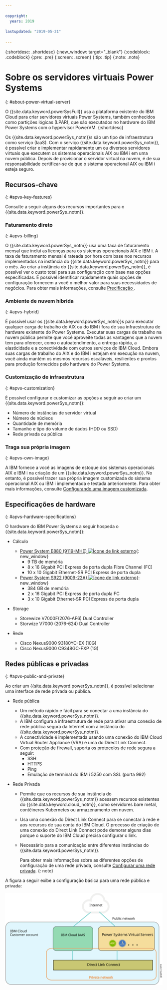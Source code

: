 ```yaml
---

copyright:
  years: 2019

lastupdated: "2019-05-21"

---
```


{:shortdesc: .shortdesc}
{:new_window: target="_blank"}
{:codeblock: .codeblock}
{:pre: .pre}
{:screen: .screen}
{:tip: .tip}
{:note: .note}

# Sobre os servidores virtuais Power Systems
{: #about-power-virtual-server}

O {{site.data.keyword.powerSysFull}} usa a plataforma existente do IBM Cloud para criar servidores virtuais Power Systems, também conhecidos como partições lógicas (LPAR), que são executados no hardware do IBM Power Systems com o hypervisor PowerVM.
{:shortdesc}

Os {{site.data.keyword.powerSys_notm}}s são um tipo de infraestrutura como serviço (IaaS). Com o serviço {{site.data.keyword.powerSys_notm}}, é possível criar e implementar rapidamente um ou diversos servidores virtuais que executem os sistemas operacionais AIX ou IBM i em uma nuvem pública. Depois de provisionar o servidor virtual na nuvem, é de sua responsabilidade certificar-se de que o sistema operacional AIX ou IBM i esteja seguro.

## Recursos-chave
{: #apvs-key-features}

Consulte a seguir alguns dos recursos importantes para o {{site.data.keyword.powerSys_notm}}.

### Faturamento direto
{: #apvs-billing}

O {{site.data.keyword.powerSys_notm}} usa uma taxa de faturamento mensal que inclui as licenças para os sistemas operacionais AIX e IBM i. A taxa de faturamento mensal é rateada por hora com base nos recursos implementados na instância do {{site.data.keyword.powerSys_notm}} para o mês. Ao criar a instância do {{site.data.keyword.powerSys_notm}}, é possível ver o custo total para sua configuração com base nas opções especificadas. É possível identificar rapidamente quais opções de configuração fornecem a você o melhor valor para suas necessidades de negócios. Para obter mais informações, consulte  [ Precificação ](/docs/infrastructure/power-iaas?topic=power-iaas-pricing-virtual-server#pricing-virtual-server).

### Ambiente de nuvem híbrida
{: #apvs-hybrid}

É possível usar os {{site.data.keyword.powerSys_notm}}s para executar qualquer carga de trabalho do AIX ou do IBM i fora de sua infraestrutura de hardware existente do Power Systems. Executar suas cargas de trabalho na nuvem pública permite que você aproveite todas as vantagens que a nuvem tem para oferecer, como o autoatendimento, a entrega rápida, a elasticidade e a conectividade com outros serviços do IBM Cloud. Embora suas cargas de trabalho do AIX e do IBM i estejam em execução na nuvem, você ainda mantém os mesmos recursos escaláveis, resilientes e prontos para produção fornecidos pelo hardware do Power Systems.

### Customização de infraestrutura
{: #apvs-customization}

É possível configurar e customizar as opções a seguir ao criar um {{site.data.keyword.powerSys_notm}}:
* Número de instâncias de servidor virtual
* Número de núcleos
* Quantidade de memória
* Tamanho e tipo do volume de dados (HDD ou SSD)
* Rede privada ou pública

### Traga sua própria imagem
{: #apvs-own-image}

A IBM fornece a você as imagens de estoque dos sistemas operacionais AIX e IBM i na criação de um {{site.data.keyword.powerSys_notm}}. No entanto, é possível trazer sua própria imagem customizada do sistema operacional AIX ou IBM i implementada e testada anteriormente. Para obter mais informações, consulte [Configurando uma imagem customizada](/docs/infrastructure/power-iaas?topic=power-iaas-configuring-custom-image#configuring-custom-image).

## Especificações de hardware
{: #apvs-hardware-specifications}

O hardware do IBM Power Systems a seguir hospeda o {{site.data.keyword.powerSys_notm}}:

* Cálculo
  * [Power System E880 (9119-MHE) ![Ícone de link externo](../icons/launch-glyph.svg "Ícone de link externo")](https://www.ibm.com/support/knowledgecenter/en/POWER8/p8hdx/9119_mhe_landing.htm){: new_window}
    * 9 TB de memória
    * 8 x 16 Gigabit PCI Express de porta dupla Fibre Channel (FC)
    * 10 x 10 Gigabit Ethernet-SR PCI Express de porta dupla
  * [Power System S922 (9009-22A) ![Ícone de link externo](../icons/launch-glyph.svg "Ícone de link externo")](https://www.ibm.com/support/knowledgecenter/en/POWER9/p9hdx/9009_22a_landing.htm){: new_window}
    * 384 GB de memória
    * 2 x 16 Gigabit PCI Express de porta dupla FC
    * 3 x 10 Gigabit Ethernet-SR PCI Express de porta dupla

* Storage
  * Storewize V7000F(2076-AF6) Dual Controller
  * Storwize V7000 (2076-624) Dual Controller

* Rede
  * Cisco Nexus9000 93180YC-EX (10G)
  * Cisco Nexus9000 C9348GC-FXP (1G)

## Redes públicas e privadas
{: #apvs-public-and-private}

Ao criar um {{site.data.keyword.powerSys_notm}}, é possível selecionar uma interface de rede privada ou pública.

* Rede pública
  * Um método rápido e fácil para se conectar a uma instância do {{site.data.keyword.powerSys_notm}}.
  * A IBM configura a infraestrutura de rede para ativar uma conexão de rede pública segura da Internet com a instância do {{site.data.keyword.powerSys_notm}}.
  * A conectividade é implementada usando uma conexão do IBM Cloud Virtual Router Appliance (VRA) e uma do Direct Link Connect.
  * Com proteção de firewall, suporta os protocolos de rede segura a seguir:
    * SSH
    * HTTPS
    * Ping
    * Emulação de terminal do IBM i 5250 com SSL (porta 992)

* Rede Privada
  * Permite que os recursos de sua instância do {{site.data.keyword.powerSys_notm}} acessem recursos existentes do {{site.data.keyword.cloud_notm}}, como servidores bare metal, contêineres Kubernetes ou armazenamento em nuvem.
  * Usa uma conexão do Direct Link Connect para se conectar à rede e aos recursos de sua conta do IBM Cloud. O processo de criação de uma conexão do Direct Link Connect pode demorar alguns dias porque o suporte do IBM Cloud precisa configurar o link.
  * Necessário para a comunicação entre diferentes instâncias do {{site.data.keyword.powerSys_notm}}.

    Para obter mais informações sobre as diferentes opções de configuração de uma rede privada, consulte [Configurar uma rede privada](/docs/infrastructure/power-iaas?topic=power-iaas-cpn-configuring#cpn-configuring).
    {: note}

A figura a seguir exibe a configuração básica para uma rede pública e privada:

![Exibe como o tráfego de rede flui para a conexão pública ou privada](/images/power-iaas-network1.svg "Exibe como o tráfego de rede flui para a conexão pública ou privada")

<!-- Customer A is able to connect to a public network by using a Direct Link Dedicated connection with their {{site.data.keyword.cloud_notm}} Power account. -->
<!-- Customer A is able to connect to a private network by using a Direct Link Connect connection with their {{site.data.keyword.cloud_notm}} account. -->
<!-- Customer A can use either a public or private network to access their {{site.data.keyword.powerSys_notm}}. -->
<!-- Customer B is able to connect to only a private network by using a Direct Link Connect connection with their {{site.data.keyword.cloud_notm}} account.  -->

